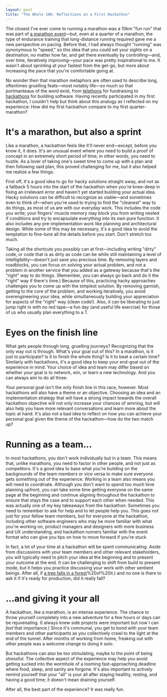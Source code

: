 ```yaml
---
layout: post
title: "The Whole 10K: Reflections on a First Hackathon"
---
```


The closest I've ever come to running a marathon was a 10km "fun run" that was part of [a marathon event](https://www.cairorunners.com/cairomarathon2019)—but, even at a quarter of a marathon, the type of endurance training that long-distance running required gave me a new perspective on pacing. Before that, I had always thought "running" was synonymous to "speed," so this idea that you could set your sights on a destination, no matter how far, and get there eventually by controlling—and, over time, iteratively improving—your pace was pretty inspirational to me. It wasn't about sprinting at your fastest from the get-go, but more about increasing the pace that you're comfortable going at. 

No wonder then that marathon metaphors are often used to describe long, oftentimes gruelling feats—most notably life—so much so that portmanteaus of the word exist, from [telethons](http://content.time.com/time/nation/article/0,8599,1920674,00.html) for fundraising to [hackathons](https://content.techgig.com/a-brief-history-of-hackathon/articleshow/75291637.cms) for building software. Having recently participated in my first hackathon, I couldn't help but think about this analogy as I reflected on my experience: How did my first hackathon compare to my first quarter-marathon?

<!-- more -->

# It's a marathon, but also a sprint

Like a marathon, a hackathon feels like it'll never end—except, before you know it, it does. It's an unusual event where you need to build a proof of concept in an extremely short period of time; in other words, you need to hustle. As a lover of taking one's sweet time to come up with a plan and then following said plan, this proved challenging for me, but it also helped me realize a few things.

First off, it's a good idea to go for hacky solutions straight away, and not as a fallback 5 hours into the start of the hackathon when you're knee-deep in fixing an irrelevant error and haven't yet started building your actual idea. Hacky solutions can be difficult to recognize as viable—and sometimes even to think of—when you're used to trying to find the "cleanest" way to do things, as most of us are with our everyday work. This includes the code you write; your fingers' muscle memory may block you from writing nested if conditions and try to encapsulate everything into its own pure function. It also includes any pre-implementation work like planning and architectural design. While some of this may be necessary, it's a good idea to avoid the temptation to fine-tune all the details before you start. Don't stretch too much.

Taking all the shortcuts you possibly can at first—including writing "dirty" code, or code that is as dirty as code can be while still maintaining a level of intelligibility—doesn't just save you precious time. By removing layers and roadblocks, you can focus on solving your actual problem, and not a problem in another service that you added as a gateway because that's the "right" way to do things. (Remember, you can always go back and do it the "right" way if there's time.) Because of this, practicing hacky approaches challenges you to come up with the simplest solution. By removing garnish, getting to the core of the problem, and working iteratively, you avoid overengineering your idea, while simultaneously building your appreciation for aspects of the "right" way (clean code!). Also, it can be liberating to just jump right in with no red tape—a fun day (and useful life exercise) for those of us who usually plan everything to a T.

# Eyes on the finish line

What gets people through long, gruelling journeys? Recognizing that the only way out is through. What's your goal out of this? In a marathon, is it just to participate? Is it to finish the whole thing? Is it to beat a certain time? Similarly with hackathons, it's a good idea to keep your end-goal out of the experience in mind. Your choice of idea and team may differ based on whether your goal is to network, win, or learn a new technology. And you can always aim to do all three.

Your personal goal isn't the only finish line in this race, however. Most hackathons will also have a theme or an objective. Choosing an idea and an implementation strategy that will have a strong impact towards the overall hackathon objective will not only increase your chances of winning, but will also help you have more relevant conversations and learn more about the topic at hand. It's also not a bad idea to reflect on how you can achieve your personal goal given the theme of the hackathon—how do the two match up?

# Running as a team...

In most hackathons, you don't work individually but in a team. This means that, unlike marathons, you need to factor in other people, and not just as competitors. It's a good idea to base what you're building on the backgrounds of the team members or vice versa to make sure everyone gets something out of the experience. Working in a team also means you will need to coordinate. Although you don't want to spend too much time planning upfront, you can take some time getting everyone on the same page at the beginning and continue aligning throughout the hackathon to ensure that stays the case and to support each other when needed. This was actually one of my key takeaways from the hackathon: Sometimes you need to remember to ask for help and to let people help you. This goes not just for your fellow team members, but for everyone at the hackathon, including other software engineers who may be more familiar with what you're working on, product managers and designers with more business and UX understanding, and hackathon runners familiar with the event format who can give you tips on how to move forward if you're stuck

In fact, a lot of your time at a hackathon will be spent communicating. Aside from discussions with your team members and other relevant stakeholders, you will typically need to pitch your idea at the beginning and to present your outcome at the end. It can be challenging to shift from build to present mode, but it helps you practice discussing your work with other sentient beings. After all, if [a tree falls in a forest](https://en.wikipedia.org/wiki/If_a_tree_falls_in_a_forest#:~:text=The%20tree%20will%20make%20a,it%20could%20have%20been%20heard.&text=However%2C%20when%20a%20tree%20falls,seeing%20or%20hearing%20)%20of%20it.) and no one is there to ask it if it's ready for production, did it really fall?

# ...and giving it your all

A hackathon, like a marathon, is an intense experience. The chance to throw yourself completely into a new adventure for a few hours or days can be rejuvenating. (I always knew side projects were important but now I can *feel* that importance.) Since it's communal, you get to bond with your team members and other participants as you collectively crawl to the light at the end of the tunnel. After months of working from home, freaking out with other people was a welcome change to doing it solo.

But hackathons can also be *too* stimulating, maybe to the point of being stressful. The collective aspect of the experience may help you avoid getting sucked into the wormhole of a looming fast-approaching deadline where food, sleep, and sanity are forgone. It's also important to actively remind yourself that your "all" is your all after staying healthy, resting, and having a good time; it doesn't mean draining yourself.

After all, the best part of the experience? It was really fun.
